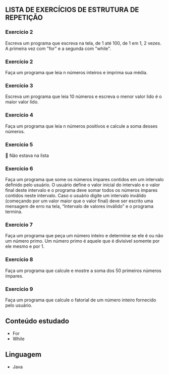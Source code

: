 ## LISTA DE EXERCÍCIOS DE ESTRUTURA DE REPETIÇÃO

### Exercício 2
Escreva um programa que escreva na tela, de 1 até 100, de 1 em 1, 2 vezes. A primeira vez com "for" e a segunda com "while".
### Exercício 2
Faça um programa que leia n números inteiros e imprima sua média.
### Exercício 3
Escreva um programa que leia 10 números e escreva o menor valor lido é o maior valor lido.
### Exercício 4
Faça um programa que leia n números positivos e calcule a soma desses números.
### Exercício 5
:bug: Não estava na lista
### Exercício 6
Faça um programa que some os números ímpares contidos em um intervalo definido pelo usuário. O usuário define o valor inicial do intervalo e o valor final deste intervalo e o programa deve somar todos os números ímpares contidos neste intervalo. Caso o usuário digite um intervalo inválido (começando por um valor maior que o valor final) deve ser escrito uma mensagem de erro na tela, “Intervalo de valores inválido” e o programa termina.
### Exercício 7
Faça um programa que peça um número inteiro e determine se ele é ou não um número primo. Um número primo é aquele que é divisível somente por ele mesmo e por 1.
### Exercício 8
Faça um programa que calcule e mostre a soma dos 50 primeiros números ímpares.
### Exercício 9
Faça um programa que calcule o fatorial de um número inteiro fornecido pelo usuário. 

## Conteúdo estudado
<ul>
  <li>For</li>
   <li>While</li>
</ul>
  
 ## Linguagem
 <ul>
    <li>Java</li>
 </ul>
